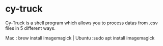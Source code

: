 # cy-truck

Cy-Truck is a shell program which allows you to process datas from .csv files in 5 different ways.

Mac : brew install imagemagick | Ubuntu :sudo apt install imagemagick
